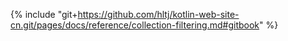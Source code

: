 {% include "git+https://github.com/hltj/kotlin-web-site-cn.git/pages/docs/reference/collection-filtering.md#gitbook" %}
